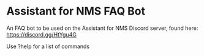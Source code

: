# Assistant for NMS FAQ Bot
An FAQ bot to be used on the Assistant for NMS Discord server, found here: https://discord.gg/HtYgu4G

Use ?help for a list of commands
